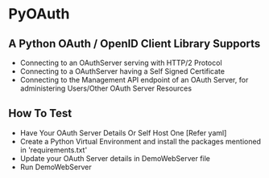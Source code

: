 # PyOAuth
## A Python OAuth / OpenID Client Library Supports
* Connecting to an OAuthServer serving with HTTP/2 Protocol
* Connecting to a OAuthServer having a Self Signed Certificate
* Connecting to the Management API endpoint of an OAuth Server, for administering Users/Other OAuth Server Resources

## How To Test
* Have Your OAuth Server Details Or Self Host One [Refer yaml]
* Create a Python Virtual Environment and install the packages mentioned in 'requirements.txt'
* Update your OAuth Server details in DemoWebServer file
* Run DemoWebServer

